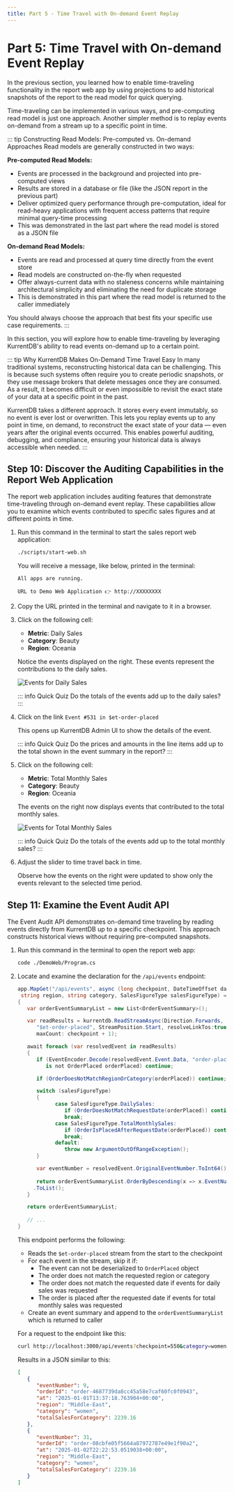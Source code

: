 ```yaml
---
title: Part 5 - Time Travel with On-demand Event Replay 
---
```


# Part 5: Time Travel with On-demand Event Replay

In the previous section, you learned how to enable time-traveling functionality in the report web app by using projections to add historical snapshots of the report to the read model for quick querying.

Time-traveling can be implemented in various ways, and pre-computing read model is just one approach. Another simpler method is to replay events on-demand from a stream up to a specific point in time.

::: tip Constructing Read Models: Pre-computed vs. On-demand Approaches
Read models are generally constructed in two ways:

**Pre-computed Read Models:**
- Events are processed in the background and projected into pre-computed views
- Results are stored in a database or file (like the JSON report in the previous part)
- Deliver optimized query performance through pre-computation, ideal for read-heavy applications with frequent access patterns that require minimal query-time processing
- This was demonstrated in the last part where the read model is stored as a JSON file

**On-demand Read Models:**
- Events are read and processed at query time directly from the event store
- Read models are constructed on-the-fly when requested
- Offer always-current data with no staleness concerns while maintaining architectural simplicity and eliminating the need for duplicate storage
- This is demonstrated in this part where the read model is returned to the caller immediately

You should always choose the approach that best fits your specific use case requirements.
:::

In this section, you will explore how to enable time-traveling by leveraging KurrentDB's ability to read events on-demand up to a certain point.

::: tip Why KurrentDB Makes On-Demand Time Travel Easy
In many traditional systems, reconstructing historical data can be challenging. This is because such systems often require you to create periodic snapshots, or they use message brokers that delete messages once they are consumed. As a result, it becomes difficult or even impossible to revisit the exact state of your data at a specific point in the past.

KurrentDB takes a different approach. It stores every event immutably, so no event is ever lost or overwritten. This lets you replay events up to any point in time, on demand, to reconstruct the exact state of your data — even years after the original events occurred. This enables powerful auditing, debugging, and compliance, ensuring your historical data is always accessible when needed.
:::

## Step 10: Discover the Auditing Capabilities in the Report Web Application

The report web application includes auditing features that demonstrate time-traveling through on-demand event replay. These capabilities allow you to examine which events contributed to specific sales figures and at different points in time.

1. Run this command in the terminal to start the sales report web application:
   
   ```sh
   ./scripts/start-web.sh
   ```

   You will receive a message, like below, printed in the terminal:

   ```
   All apps are running.

   URL to Demo Web Application 👉 http://XXXXXXXX
   ```

2. Copy the URL printed in the terminal and navigate to it in a browser.

3. Click on the following cell:

   - **Metric**: Daily Sales
   - **Category**: Beauty
   - **Region**: Oceania
  
   Notice the events displayed on the right. These events represent the contributions to the daily sales.

   ![Events for Daily Sales](./images/events-for-daily-sales.png)

   ::: info Quick Quiz
   Do the totals of the events add up to the daily sales?
   :::

4. Click on the link `Event #531 in $et-order-placed`

   This opens up KurrentDB Admin UI to show the details of the event.

   ::: info Quick Quiz
   Do the prices and amounts in the line items add up to the total shown in the event summary in the report?
   :::

5. Click on the following cell:

   - **Metric**: Total Monthly Sales
   - **Category**: Beauty
   - **Region**: Oceania

   The events on the right now displays events that contributed to the total monthly sales.

   ![Events for Total Monthly Sales](./images/events-for-total-monthly-sales.png)

   ::: info Quick Quiz
   Do the totals of the events add up to the total monthly sales?
   :::

6. Adjust the slider to time travel back in time.

   Observe how the events on the right were updated to show only the events relevant to the selected time period.

## Step 11: Examine the Event Audit API

The Event Audit API demonstrates on-demand time traveling by reading events directly from KurrentDB up to a specific checkpoint. This approach constructs historical views without requiring pre-computed snapshots.

1. Run this command in the terminal to open the report web app:

   ```sh
   code ./DemoWeb/Program.cs
   ```

2. Locate and examine the declaration for the `/api/events` endpoint:

   ```cs
   app.MapGet("/api/events", async (long checkpoint, DateTimeOffset date, 
    string region, string category, SalesFigureType salesFigureType) =>
   {
      var orderEventSummaryList = new List<OrderEventSummary>();              // Create a list to hold filtered order events

      var readResults = kurrentdb.ReadStreamAsync(Direction.Forwards,         // Read the stream in the forward direction
         "$et-order-placed", StreamPosition.Start, resolveLinkTos:true,       // from the start of the $et-order-placed stream
         maxCount: checkpoint + 1);                                           // up to the checkpoint + 1 (note: checkpoint is zero-based)

      await foreach (var resolvedEvent in readResults)                        // For each event in the stream
      {         
         if (EventEncoder.Decode(resolvedEvent.Event.Data, "order-placed")    // Try to deserialize the event to an OrderPlaced event
            is not OrderPlaced orderPlaced) continue;                         // Skip this message if it is not an OrderPlaced event

         if (OrderDoesNotMatchRegionOrCategory(orderPlaced)) continue;        // Skip if the order does not match the requested region or category

         switch (salesFigureType)
         {
               case SalesFigureType.DailySales:                               // If the sales figure type is daily sales
                  if (OrderDoesNotMatchRequestDate(orderPlaced)) continue;    // Skip if the order was not placed on the report date
                  break;
               case SalesFigureType.TotalMonthlySales:                        // If the sales figure type is total monthly sales
                  if (OrderIsPlacedAfterRequestDate(orderPlaced)) continue;   // Skip if the order was placed after the report date
                  break;
               default:
                  throw new ArgumentOutOfRangeException();                    // If the sales figure type is not recognized, throw an exception
         }

         var eventNumber = resolvedEvent.OriginalEventNumber.ToInt64();       // Get its event number from the stream
         
         return orderEventSummaryList.OrderByDescending(x => x.EventNumber)   // Order the list by event number in descending order
        .ToList();                                                            // and convert it to a list
      }

      return orderEventSummaryList;
      
      // ...
   }
   ```

   This endpoint performs the following:
   - Reads the `$et-order-placed` stream from the start to the checkpoint
   - For each event in the stream, skip it if:
     - The event can not be deserialized to `OrderPlaced` object
     - The order does not match the requested region or category
     - The order does not match the requested date if events for daily sales was requested
     - The order is placed after the requested date if events for total monthly sales was requested
   - Create an event summary and append to the `orderEventSummaryList` which is returned to caller

   For a request to the endpoint like this:

      ```sh
      curl http://localhost:3000/api/events?checkpoint=550&category=women&region=middle-east&date=2025-01-02&salesFigureType=1
      ```

   Results in a JSON similar to this:

      ```json
      [
         {
            "eventNumber": 9,
            "orderId": "order-4687739da8cc45a58e7caf60fc0f0943",
            "at": "2025-01-01T13:37:18.763904+00:00",
            "region": "Middle-East",
            "category": "women",
            "totalSalesForCategory": 2239.16
         },
         {
            "eventNumber": 31,
            "orderId": "order-08cbfe05f5664a87972787e49e1f90a2",
            "at": "2025-01-02T22:22:53.0519038+00:00",
            "region": "Middle-East",
            "category": "women",
            "totalSalesForCategory": 2239.16
         }
      ]
      ```